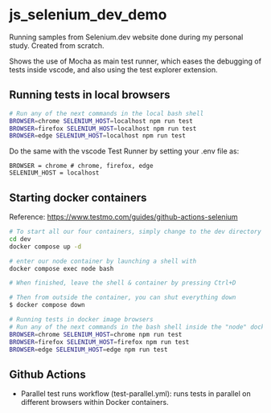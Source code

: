 # js_selenium_dev_demo
Running samples from Selenium.dev website done during my personal study. Created from scratch.

Shows the use of Mocha as main test runner, which eases the debugging of tests inside vscode, and also using the test explorer extension.

## Running tests in local browsers

```bash
# Run any of the next commands in the local bash shell
BROWSER=chrome SELENIUM_HOST=localhost npm run test
BROWSER=firefox SELENIUM_HOST=localhost npm run test
BROWSER=edge SELENIUM_HOST=localhost npm run test
```

Do the same with the vscode Test Runner by setting your .env file as:

```env
BROWSER = chrome # chrome, firefox, edge
SELENIUM_HOST = localhost
```

## Starting docker containers

Reference: https://www.testmo.com/guides/github-actions-selenium

```bash
# To start all our four containers, simply change to the dev directory in our project and launch the containers with the
cd dev
docker compose up -d

# enter our node container by launching a shell with 
docker compose exec node bash

# When finished, leave the shell & container by pressing Ctrl+D

# Then from outside the container, you can shut everything down
$ docker compose down

# Running tests in docker image browsers
# Run any of the next commands in the bash shell inside the "node" docker container
BROWSER=chrome SELENIUM_HOST=chrome npm run test
BROWSER=firefox SELENIUM_HOST=firefox npm run test
BROWSER=edge SELENIUM_HOST=edge npm run test

```

## Github Actions

- Parallel test runs workflow (test-parallel.yml): runs tests in parallel on different browsers within Docker containers.